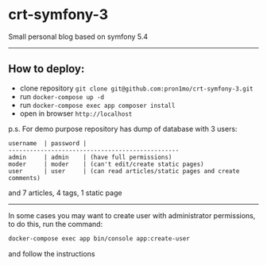 # crt-symfony-3
Small personal blog based on symfony 5.4

---
## How to deploy:
+ clone repository `git clone git@github.com:pron1mo/crt-symfony-3.git`
+ run `docker-compose up -d`
+ run `docker-compose exec app composer install`
+ open in browser `http://localhost`

p.s.
For demo purpose repository has dump of database with 3 users:
```
username  | password |
------------------------------------------------
admin     | admin    | (have full permissions)
moder     | moder    | (can't edit/create static pages)
user      | user     | (can read articles/static pages and create comments)
```
and 7 articles, 4 tags, 1 static page

---



In some cases you may want to create user with administrator permissions, to do this, run the command:
```bash
docker-compose exec app bin/console app:create-user
```
and follow the instructions
